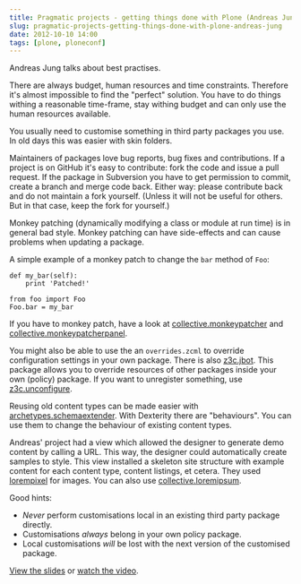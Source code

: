 ```yaml
---
title: Pragmatic projects - getting things done with Plone (Andreas Jung)
slug: pragmatic-projects-getting-things-done-with-plone-andreas-jung
date: 2012-10-10 14:00
tags: [plone, ploneconf]
---
```


Andreas Jung talks about best practises.

There are always budget, human resources and time
constraints. Therefore it's almost impossible to find the "perfect"
solution. You have to do things withing a reasonable time-frame, stay
withing budget and can only use the human resources available.

You usually need to customise something in third party packages you
use. In old days this was easier with skin folders.

Maintainers of packages love bug reports, bug fixes and
contributions. If a project is on GitHub it's easy to contribute: fork
the code and issue a pull request. If the package in Subversion you
have to get permission to commit, create a branch and merge code
back. Either way: please contribute back and do not maintain a fork
yourself. (Unless it will not be useful for others. But in that case, keep
the fork for yourself.)

Monkey patching (dynamically modifying a class or module at run time)
is in general bad style. Monkey patching can have side-effects and can
cause problems when updating a package.

A simple example of a monkey patch to change the `bar` method of `Foo`:

    def my_bar(self):
        print 'Patched!'

    from foo import Foo
    Foo.bar = my_bar

If you have to monkey patch, have a look at
[collective.monkeypatcher](http://pypi.python.org/pypi/collective.monkeypatcher)
and
[collective.monkeypatcherpanel](http://pypi.python.org/pypi/collective.monkeypatcherpanel/1.0.3).

You might also be able to use the an `overrides.zcml` to override
configuration settings in your own package. There is also
[z3c.jbot](http://pypi.python.org/pypi/z3c.jbot/). This package allows
you to override resources of other packages inside your own (policy)
package. If you want to unregister something, use
[z3c.unconfigure](http://pypi.python.org/pypi/z3c.unconfigure/).

Reusing old content types can be made easier with
[archetypes.schemaextender](http://pypi.python.org/pypi/archetypes.schemaextender/).
With Dexterity there are "behaviours". You can use them to change the
behaviour of existing content types.

Andreas' project had a view which allowed the designer to generate
demo content by calling a URL. This way, the designer could
automatically create samples to style. This view installed a skeleton
site structure with example content for each content type, content
listings, et cetera. They used [lorempixel](http://lorempixel.com/) for images. You can also use
[collective.loremipsum](http://pypi.python.org/pypi/collective.loremipsum/).

Good hints:

   - *Never* perform customisations local in an existing third party
     package directly.
   - Customisations *always* belong in your own policy package.
   - Local customisations *will* be lost with the next version of the customised package.


[View the slides](http://www.slideshare.net/ajung/pragmatic-plone-projects-14668236)
or [watch the video](http://www.youtube.com/watch?v=I1b_j6j3jvc).
